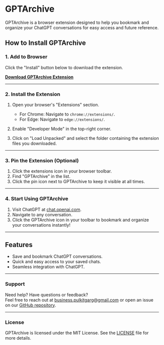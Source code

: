 # GPTArchive

GPTArchive is a browser extension designed to help you bookmark and organize your ChatGPT conversations for easy access and future reference.

## How to Install GPTArchive  

### 1. Add to Browser  
Click the "Install" button below to download the extension.  

**[Download GPTArchive Extension]()**  

---

### 2. Install the Extension  
1. Open your browser's "Extensions" section.  
   - For Chrome: Navigate to `chrome://extensions/`.  
   - For Edge: Navigate to `edge://extensions/`.  

2. Enable "Developer Mode" in the top-right corner.  

3. Click on "Load Unpacked" and select the folder containing the extension files you downloaded.  

---

### 3. Pin the Extension (Optional)  
1. Click the extensions icon in your browser toolbar.  
2. Find "GPTArchive" in the list.  
3. Click the pin icon next to GPTArchive to keep it visible at all times.  

---

### 4. Start Using GPTArchive  
1. Visit ChatGPT at [chat.openai.com](https://chat.openai.com).  
2. Navigate to any conversation.  
3. Click the GPTArchive icon in your toolbar to bookmark and organize your conversations instantly!  

---

## Features  
- Save and bookmark ChatGPT conversations.  
- Quick and easy access to your saved chats.  
- Seamless integration with ChatGPT.  

---

### Support  

Need help? Have questions or feedback?  
Feel free to reach out at business.pulkitgarg@gmail.com or open an issue on our [GitHub repository](https://github.com/pulkitgarg04/GPTArchive).  

---

### License  
GPTArchive is licensed under the MIT License. See the [LICENSE](LICENSE) file for more details.  